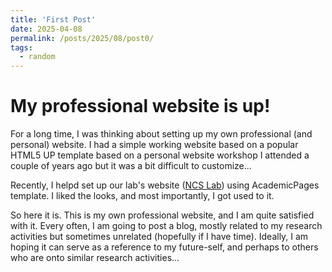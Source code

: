 ```yaml
---
title: 'First Post'
date: 2025-04-08
permalink: /posts/2025/08/post0/
tags:
  - random
---
```


My professional website is up!
======

For a long time, I was thinking about setting up my own professional (and personal) website.
I had a simple working website based on a popular HTML5 UP template based on a personal website workshop I attended a couple of years ago but it was a bit difficult to customize...

Recently, I helpd set up our lab's website ([NCS Lab](https://networked-control-systems-lab.github.io/)) using AcademicPages template. I liked the looks, and most importantly, I got used to it. 

So here it is.
This is my own professional website, and I am quite satisfied with it.
Every often, I am going to post a blog, mostly related to my research activities but sometimes unrelated (hopefully if I have time). 
Ideally, I am hoping it can serve as a reference to my future-self, and perhaps to others who are onto similar research activities...